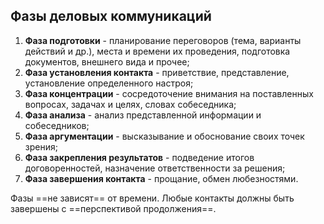 ## Фазы деловых коммуникаций
1. **Фаза подготовки** - планирование переговоров (тема, варианты действий и др.), места и времени их проведения, подготовка документов, внешнего вида и прочее;
2. **Фаза установления контакта** - приветствие, представление, установление определенного настроя;
3. **Фаза концентрации** - сосредоточение внимания на поставленных вопросах, задачах и целях, словах собеседника;
4. **Фаза анализа** - анализ представленной информации и собеседников;
5. **Фаза аргументации** - высказывание и обоснование своих точек зрения;
6. **Фаза закрепления результатов** - подведение итогов договоренностей, назначение ответственности за решения;
7. **Фаза завершения контакта** - прощание, обмен любезностями.

Фазы ==не зависят== от времени. Любые контакты должны быть завершены с ==перспективой продолжения==.


